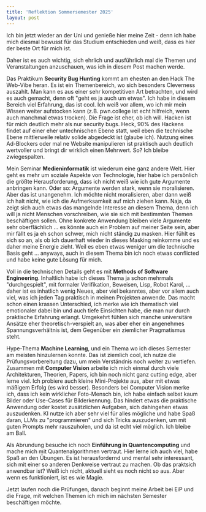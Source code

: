 ```yaml
---
title: 'Reflektion Sommersemester 2025'
layout: post
---
```


Ich bin jetzt wieder an der Uni und genieße hier meine Zeit - denn ich habe mich diesmal bewusst für das Studium entschieden und weiß, dass es hier der beste Ort für mich ist.

Daher ist es auch wichtig, sich ehrlich und ausführlich mal die Themen und Veranstaltungen anzuschauen, was ich in diesem Post machen werde.

Das Praktikum **Security Bug Hunting** kommt am ehesten an den Hack The Web-Vibe heran. Es ist ein Themenbereich, wo sich besonders Cleverness auszahlt. Man kann es aus einer sehr kompetitiven Art betrachten, und wird es auch gemacht, denn oft "geht es ja auch um etwas". Ich habe in diesem Bereich viel Erfahrung, das ist cool. Ich weiß vor allem, wo ich mir mein Wissen weiter aufstocken kann (z.B. pwn.college ist echt hilfreich, wenn auch manchmal etwas trocken). Die Frage ist eher, ob ich will. Hacken ist für mich deutlich mehr als nur security bugs. Heck, 90% des Hackens findet auf einer eher untechnischen Ebene statt, weil eben die technische Ebene mittlerweile relativ solide abgedeckt ist (glaube ich). Nutzung eines Ad-Blockers oder mal ne Website manipulieren ist praktisch auch deutlich wertvoller und bringt dir wirklich einen Mehrwert. So? Ich bleibe zwiegespalten.

Mein Seminar **Medieninformatik** ist wiederum eine ganz andere Welt. Hier geht es mehr um soziale Aspekte von Technologie, hier habe ich persönlich die größte Herausforderung, dass ich nicht weiß wie ich gute Argumente anbringen kann. Oder so: Argumente werden stark, wenn sie moralisieren. Aber das ist unangenehm. Ich möchte nicht moralisieren, aber dann weiß ich halt nicht, wie ich die Aufmerksamkeit auf mich ziehen kann. Naja, da zeigt sich auch etwas das mangelnde Interesse an diesem Thema, denn ich will ja nicht Menschen vorschreiben, wie sie sich mit bestimmten Themen beschäftigen sollen. Ohne konkrete Anwendung bleiben viele Argumente sehr oberflächlich ... es könnte auch ein Problem auf meiner Seite sein, aber mir fällt es ja eh schon schwer, mich nicht ständig zu masken. Hier fühlt es sich so an, als ob ich dauerhaft wieder in dieses Masking reinkomme und es daher meine Energie zieht. Weil es eben etwas weniger um die technische Basis geht ... anyways, auch in diesem Thema bin ich noch etwas conflicted und habe keine gute Lösung für mich.

Voll in die technischen Details geht es mit **Methods of Software Engineering**. Inhaltlich habe ich dieses Thema ja schon mehrmals "durchgespielt", mit formaler Verifikation, Beweisen, Lisp, Robot Karol, ... daher ist es inhatlich wenig Neues, aber viel bekanntes, aber vor allem auch viel, was ich jeden Tag praktisch in meinen Projekten anwende. Das macht schon einen krassen Unterschied, ich merke wie ich thematisch viel emotionaler dabei bin und auch tiefe Einsichten habe, die man nur durch praktische Erfahrung erlangt. Umgekehrt fühlen sich manche universitäre Ansätze eher theoretisch-verspielt an, was aber eher ein angenehmes Spannungsverhältnis ist, dem Gegenüber ein ziemlicher Pragmatismus steht.

Hype-Thema **Machine Learning**, und ein Thema wo ich dieses Semester am meisten hinzulernen konnte. Das ist ziemlich cool, ich nutze die Prüfungsvorbereitung dazu, um mein Verständnis noch weiter zu vertiefen. Zusammen mit **Computer Vision** arbeite ich mich einmal durch viele Architekturen, Theorien, Papers, ich bin noch nicht ganz cutting edge, aber lerne viel. Ich probiere auch kleine Mini-Projekte aus, aber mit etwas mäßigem Erfolg (es wird besser). Besonders bei Computer Vision merke ich, dass ich kein wirklicher Foto-Mensch bin, ich habe einfach selbst kaum Bilder oder Use-Cases für Bilderkennung. Das hindert etwas die praktische Anwendung oder kostet zusätzlichen Aufgaben, sich dahingehen etwas auszudenken. KI nutze ich aber sehr viel für alles mögliche und habe Spaß daran, LLMs zu "programmieren" und sich Tricks auszudenken, um mit guten Prompts mehr rauszuholen, und da ist echt viel möglich. Ich bleibe am Ball.

Als Abrundung besuche ich noch **Einführung in Quantencomputing** und mache mich mit Quantenalgorithmen vertraut. Hier lerne ich auch viel, habe Spaß an den Übungen. Es ist herausfordernd und mental sehr interessant, sich mit einer so anderen Denkweise vertraut zu machen. Ob das praktsich anwendbar ist? Weiß ich nicht, aktuell sieht es noch nicht so aus. Aber wenn es funktioniert, ist es wie Magie.

Jetzt laufen noch die Prüfungen, danach beginnt meine Arbeit bei EiP und die Frage, mit welchen Themen ich mich im nächsten Semester beschäftigen möchte.
